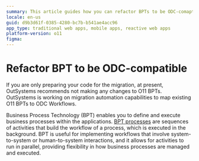 ```yaml
---
summary: This article guides how you can refactor BPTs to be ODC-comaptible.
locale: en-us
guid: d9b3d61f-0385-4280-bc7b-b541ae4acc96
app_type: traditional web apps, mobile apps, reactive web apps
platform-version: o11
figma: 
---
```


# Refactor BPT to be ODC-compatible

<div class="info" markdown="1">

If you are only preparing your code for the migration, at present, OutSystems recommends not making any changes to O11 BPTs. OutSystems is working on migration automation capabilities to map existing O11 BPTs to ODC Workflows.

</div>

Business Process Technology (BPT) enables you to define and execute business processes within the applications. [BPT processes](https://success.outsystems.com/documentation/11/developing_an_application/use_processes_bpt/) are sequences of activities that build the workflow of a process, which is executed in the background. BPT is useful for implementing workflows that involve system-to-system or human-to-system interactions, and it allows for activities to run in parallel, providing flexibility in how business processes are managed and executed.

